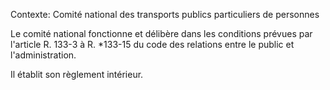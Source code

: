 Contexte: Comité national des transports publics particuliers de personnes

Le comité national fonctionne et délibère dans les conditions prévues par l'article R. 133-3 à R. *133-15 du code des relations entre le public et l'administration.

Il établit son règlement intérieur.